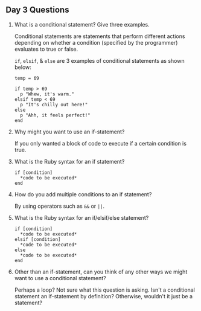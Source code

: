## Day 3 Questions

1. What is a conditional statement? Give three examples.

    Conditional statements are statements that perform different actions depending
    on whether a condition (specified by the programmer) evaluates to true or false.

    `if`, `elsif`, & `else` are 3 examples of conditional statements as shown below:

    ```
    temp = 69

    if temp > 69
      p "Whew, it's warm."
    elsif temp < 69
      p "It's chilly out here!"
    else
      p "Ahh, it feels perfect!"
    end
    ```

1. Why might you want to use an if-statement?

    If you only wanted a block of code to execute if a certain condition is true.

1. What is the Ruby syntax for an if statement?

    ```
    if [condition]
      *code to be executed*
    end
    ```

1. How do you add multiple conditions to an if statement?

    By using operators such as `&&` or `||`.

1. What is the Ruby syntax for an if/elsif/else statement?

    ```
    if [condition]
      *code to be executed*
    elsif [condition]
      *code to be executed*
    else
      *code to be executed*
    end
    ```

1. Other than an if-statement, can you think of any other ways we might want to use a conditional statement?

    Perhaps a loop? Not sure what this question is asking. Isn't a conditional
    statement an if-statement by definition? Otherwise, wouldn't it just be a
    statement?
